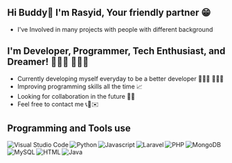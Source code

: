 ## Hi Buddy👋 I'm Rasyid, Your friendly partner 😁
- I've Involved in many projects with people with different background

## I'm Developer, Programmer, Tech Enthusiast, and Dreamer! 🧑🏻‍💻 👨🏻‍💻
- Currently developing myself everyday to be a better developer 🚴🏾‍♀️ 🏋🏽‍♂️ 
- Improving programming skills all the time 📈 
- Looking for collaboration in the future 👐🏻
- Feel free to contact me 📞📲✉️

## Programming and Tools use
<img align="left" alt="Visual Studio Code" src="https://img.icons8.com/fluency/48/000000/visual-studio-code-2019.png">
<img align="left" alt="Python" src="https://img.icons8.com/color/50/000000/python.png">
<img align="left" alt="Javascript" src="https://img.icons8.com/color/50/000000/javascript.png">
<img align="left" alt="Laravel" src="https://img.icons8.com/fluency/48/000000/laravel.png"/>
<img align="left" alt="PHP" src="https://img.icons8.com/ios/50/000000/php.png"/>
<img align="left" alt="MongoDB" src="https://img.icons8.com/color/48/000000/mongodb.png"/>
<img align="left" alt="MySQL" src="https://img.icons8.com/ios-filled/50/000000/mysql-logo.png"/>
<img align="left" alt="HTML" src="https://img.icons8.com/color/48/000000/html-5--v1.png"/>
<img align="left" alt="Java" src="https://img.icons8.com/color/48/000000/java-coffee-cup-logo--v1.png"/>
